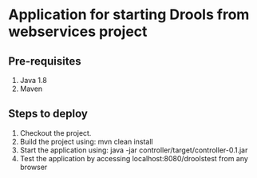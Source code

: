 Application for starting Drools from webservices project
=========================================================

Pre-requisites
--------------
1. Java 1.8
2. Maven

Steps to deploy
---------------
1. Checkout the project.
2. Build the project using: mvn clean install
3. Start the application using: java -jar controller/target/controller-0.1.jar
4. Test the application by accessing localhost:8080/droolstest from any browser
